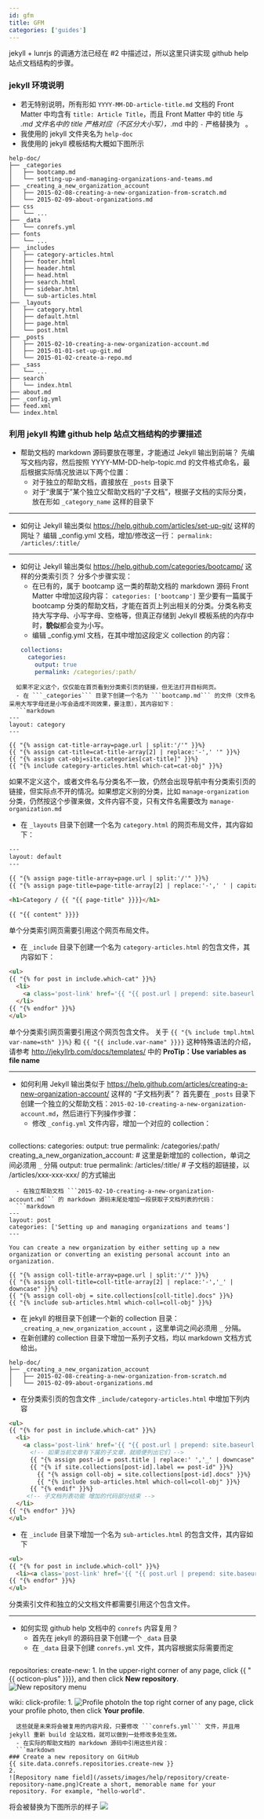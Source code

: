 ```yaml
---
id: gfm
title: GFM
categories: ['guides']
---
```


jekyll + lunrjs 的调通方法已经在 #2 中描述过，所以这里只讲实现 github help 站点文档结构的步骤。

### jekyll 环境说明

- 若无特别说明，所有形如 `YYYY-MM-DD-article-title.md` 文档的 Front Matter 中均含有 `title: Article Title`，而且 Front Matter 中的 title 与 *.md 文件名中的 title 严格对应（不区分大小写），*.md 中的 `-` 严格替换为 ` `。
- 我使用的 jekyll 文件夹名为 `help-doc`
- 我使用的 jekyll 模板结构大概如下图所示
```
help-doc/
├── _categories
│   ├── bootcamp.md
│   └── setting-up-and-managing-organizations-and-teams.md
├── _creating_a_new_organization_account
│   ├── 2015-02-08-creating-a-new-organization-from-scratch.md
│   └── 2015-02-09-about-organizations.md
├── css
│   └── ...
├── _data
│   └── conrefs.yml
├── fonts
│   └── ...
├── _includes
│   ├── category-articles.html
│   ├── footer.html
│   ├── header.html
│   ├── head.html
│   ├── search.html
│   ├── sidebar.html
│   └── sub-articles.html
├── _layouts
│   ├── category.html
│   ├── default.html
│   ├── page.html
│   └── post.html
├── _posts
│   ├── 2015-02-10-creating-a-new-organization-account.md
│   ├── 2015-01-01-set-up-git.md
│   └── 2015-01-02-create-a-repo.md
├── _sass
│   └── ...
├── search
│   └── index.html
├── about.md
├── _config.yml
├── feed.xml
└── index.html
```

### 利用 jekyll 构建 github help 站点文档结构的步骤描述

- 帮助文档的 markdown 源码要放在哪里，才能通过 Jekyll 输出到前端？
先编写文档内容，然后按照 YYYY-MM-DD-help-topic.md 的文件格式命名，最后根据实际情况放进以下两个位置：
  - 对于独立的帮助文档，直接放在 ```_posts``` 目录下
  - 对于“隶属于”某个独立父帮助文档的“子文档”，根据子文档的实际分类，放在形如 ```_category_name``` 这样的目录下

----

- 如何让 Jekyll 输出类似 https://help.github.com/articles/set-up-git/ 这样的网址？
编辑 _config.yml 文档，增加/修改这一行：
```permalink: /articles/:title/```

----

- 如何让 Jekyll 输出类似 https://help.github.com/categories/bootcamp/ 这样的分类索引页？
分多个步骤实现：
  - 在已有的，属于 bootcamp 这一类的帮助文档的 markdown 源码 Front Matter 中增加这段内容：
  ```categories: ['bootcamp']```
  至少要有一篇属于 bootcamp 分类的帮助文档，才能在首页上列出相关的分类。分类名称支持大写字母、小写字母、空格等，但真正存储到 Jekyll 模板系统的内存中时，**貌似**都会变为小写。
  - 编辑 _config.yml 文档，在其中增加这段定义 collection 的内容：
  ```yml
  collections:
    categories:
      output: true
      permalink: /categories/:path/
```
  如果不定义这个，仅仅能在首页看到分类索引页的链接，但无法打开目标网页。
  - 在 ```_categories``` 目录下创建一个名为 ```bootcamp.md``` 的文件（文件名采用大写字母还是小写会造成不同效果，要注意），其内容如下：
  ```markdown
---
layout: category
---

{{ "{% assign cat-title-array=page.url | split:'/'" }}%}
{{ "{% assign cat-title=cat-title-array[2] | replace:'-',' '" }}%}
{{ "{% assign cat-obj=site.categories[cat-title]" }}%}
{{ "{% include category-articles.html which-cat=cat-obj" }}%}   
```
  如果不定义这个，或者文件名与分类名不一致，仍然会出现导航中有分类索引页的链接，但实际点不开的情况。如果想定义别的分类，比如 ```manage-organization``` 分类，仍然按这个步骤来做，文件内容不变，只有文件名需要改为 ```manage-organization.md``` 
  - 在 ```_layouts``` 目录下创建一个名为 ```category.html``` 的网页布局文件，其内容如下：
  ```html
---
layout: default
---

{{ "{% assign page-title-array=page.url | split:'/'" }}%}
{{ "{% assign page-title=page-title-array[2] | replace:'-',' ' | capitalize" }}%}

<h1>Category / {{ "{{ page-title" }}}}</h1>
    
{{ "{{ content" }}}}
```
  单个分类索引网页需要引用这个网页布局文件。
  - 在 ```_include``` 目录下创建一个名为 ```category-articles.html``` 的包含文件，其内容如下：
  ```html
<ul>
  {{ "{% for post in include.which-cat" }}%}
    <li>
      <a class='post-link' href='{{ "{{ post.url | prepend: site.baseurl | prepend: site.url" }}}}'>{{ "{{ post.title" }}}}</a>
    </li>
  {{ "{% endfor" }}%}
</ul>
```
  单个分类索引网页需要引用这个网页包含文件。
  关于 ```{{ "{% include tmpl.html var-name=sth" }}%}``` 和 ```{{ "{{ include.var-name" }}}}``` 这种特殊语法的介绍，请参考 http://jekyllrb.com/docs/templates/ 中的 **ProTip：Use variables as file name**

----

- 如何利用 Jekyll 输出类似于 https://help.github.com/articles/creating-a-new-organization-account/ 这样的 “子文档列表”？
  首先要在 ```_posts``` 目录下创建一个独立的父帮助文档：```2015-02-10-creating-a-new-organization-account.md```，然后进行下列操作步骤：
  - 修改 ```_config.yml``` 文件内容，增加一个对应的 collection：
  ```yml
collections:
  categories:
    output: true
    permalink: /categories/:path/
  creating_a_new_organization_account:  # 这里是新增加的 collection，单词之间必须用 ```_``` 分隔
    output: true
    permalink: /articles/:title/  # 子文档的超链接，以 /articles/xxx-xxx-xxx/ 的方式输出
```
  - 在独立帮助文档 ```2015-02-10-creating-a-new-organization-account.md``` 的 markdown 源码末尾处增加一段获取子文档列表的代码：
  ```markdown
---
layout: post
categories: ['Setting up and managing organizations and teams']
---

You can create a new organization by either setting up a new organization or converting an existing personal account into an organization.

{{ "{% assign coll-title-array=page.url | split:'/'" }}%}
{{ "{% assign coll-title=coll-title-array[2] | replace:'-','_' | downcase" }}%}
{{ "{% assign coll-obj = site.collections[coll-title].docs" }}%}
{{ "{% include sub-articles.html which-coll=coll-obj" }}%}
```
  - 在 jekyll 的根目录下创建一个新的 collection 目录： ```_creating_a_new_organization_account``` ，这里单词之间必须用 ```_``` 分隔。
  - 在新创建的 collection 目录下增加一系列子文档，均以 markdown 文档方式给出。
  ```
help-doc/
├── _creating_a_new_organization_account
│   ├── 2015-02-08-creating-a-new-organization-from-scratch.md
│   └── 2015-02-09-about-organizations.md
```
  - 在分类索引页的包含文件 ```_include/category-articles.html``` 中增加下列内容
  ```html
<ul>
  {{ "{% for post in include.which-cat" }}%}
    <li>
      <a class='post-link' href='{{ "{{ post.url | prepend: site.baseurl | prepend: site.url" }}}}'>{{ "{{ post.title" }}}}</a>
        <!-- 如果当前文章有下属的子文章，就顺便列出它们 -->
        {{ "{% assign post-id = post.title | replace:' ','_' | downcase" }}%}
        {{ "{% if site.collections[post-id].label == post-id" }}%}
          {{ "{% assign coll-obj = site.collections[post-id].docs" }}%}
          {{ "{% include sub-articles.html which-coll=coll-obj" }}%}
        {{ "{% endif" }}%}
       <!-- 子文档列表功能 增加的代码部分结束 -->
    </li>
  {{ "{% endfor" }}%}
</ul>
```
  - 在 ```_include``` 目录下增加一个名为 ```sub-articles.html``` 的包含文件，其内容如下
  ```html
<ul>
  {{ "{% for post in include.which-coll" }}%}
    <li><a class='post-link' href='{{ "{{ post.url | prepend: site.baseurl | prepend: site.url" }}}}'>{{ "{{ post.title" }}}}</a></li>
  {{ "{% endfor" }}%}
</ul>
```
  分类索引文件和独立的父文档文件都需要引用这个包含文件。

----

- 如何实现 github help 文档中的 ```conrefs``` 内容复用？
  - 首先在 jekyll 的源码目录下创建一个 ```_data``` 目录
  - 在 ```_data``` 目录下创建 ```conrefs.yml``` 文件，其内容根据实际需要而定
  ```yml
repositories:
  create-new:
    1. In the upper-right corner of any page, click {{ "{{ octicon-plus" }}}}, and then click **New repository**.
      ![New repository menu](https://help.github.com/assets/images/help/repository/repo-create.png)

wiki:
  click-profile:
    1. ![Profile photo](/assets/images/help/profile/top_right_avatar.png)In the top right corner of any page, click your profile photo, then click **Your profile**.           
```
  这些就是未来将会被复用的内容片段，只要修改 ```conrefs.yml``` 文件，并且用 jekyll 重新 build 全站文档，就可以做到一处修改多处生效。
  - 在实际的帮助文档的 markdown 源码中引用这些片段：
  ```markdown
### Create a new repository on GitHub                                                                 
{{ site.data.conrefs.repositories.create-new }}
2. 
![Repository name field](/assets/images/help/repository/create-repository-name.png)Create a short, memorable name for your repository. For example, "hello-world".                                                     
```
将会被替换为下图所示的样子
![](http://i.teamkn.com/i/qhSuTgON.png)
